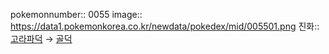 pokemonnumber:: 0055
image:: https://data1.pokemonkorea.co.kr/newdata/pokedex/mid/005501.png
진화:: [고라파덕]([[포켓몬스터/고라파덕]]) → [골덕]([[포켓몬스터/골덕]])
